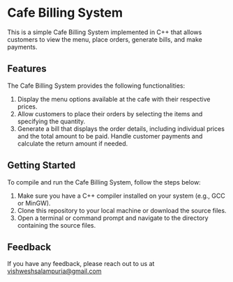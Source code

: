 
# Cafe Billing System


This is a simple Cafe Billing System implemented in C++ that allows customers to view the menu, place orders, generate bills, and make payments.



## Features

The Cafe Billing System provides the following functionalities:

1. Display the menu options available at the cafe with their respective prices.
2. Allow customers to place their orders by selecting the items and specifying the quantity.
3. Generate a bill that displays the order details, including individual prices and the total amount to be paid.
Handle customer payments and calculate the return amount if needed.
## Getting Started

To compile and run the Cafe Billing System, follow the steps below:

1. Make sure you have a C++ compiler installed on your system (e.g., GCC or MinGW).
2. Clone this repository to your local machine or download the source files.
3. Open a terminal or command prompt and navigate to the directory containing the source files.


## Feedback

If you have any feedback, please reach out to us at vishweshsalampuria@gmail.com

